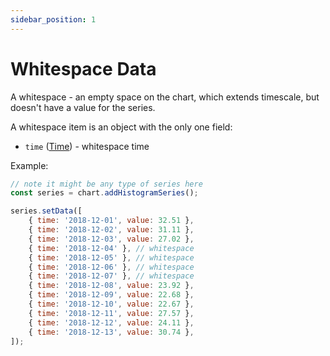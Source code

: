 ```yaml
---
sidebar_position: 1
---
```


# Whitespace Data

A whitespace - an empty space on the chart, which extends timescale, but doesn't have a value for the series.

A whitespace item is an object with the only one field:

- `time` ([Time](./time.md)) - whitespace time

Example:

```js
// note it might be any type of series here
const series = chart.addHistogramSeries();

series.setData([
    { time: '2018-12-01', value: 32.51 },
    { time: '2018-12-02', value: 31.11 },
    { time: '2018-12-03', value: 27.02 },
    { time: '2018-12-04' }, // whitespace
    { time: '2018-12-05' }, // whitespace
    { time: '2018-12-06' }, // whitespace
    { time: '2018-12-07' }, // whitespace
    { time: '2018-12-08', value: 23.92 },
    { time: '2018-12-09', value: 22.68 },
    { time: '2018-12-10', value: 22.67 },
    { time: '2018-12-11', value: 27.57 },
    { time: '2018-12-12', value: 24.11 },
    { time: '2018-12-13', value: 30.74 },
]);
```
